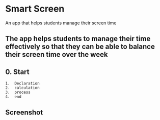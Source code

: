 
# Smart Screen

An app that helps students manage their screen time


## The app helps students to manage their time effectively so that they can be able to balance their screen time over the week
## 0.   Start
    1.  Declaration
    2.  calculation
    3.  process
    4.  end

## Screenshot